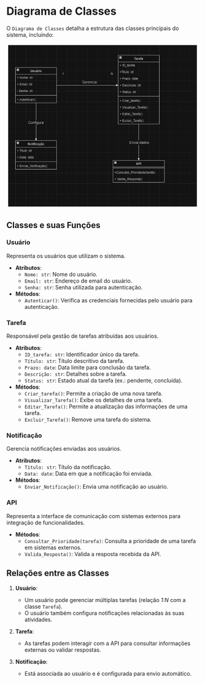 # Diagrama de Classes
O `Diagrama de Classes` detalha a estrutura das classes principais do sistema, incluindo:

![DC](Classe.png)

## Classes e suas Funções

### **Usuário**
Representa os usuários que utilizam o sistema.

- **Atributos**:
  - `Nome: str`: Nome do usuário.
  - `Email: str`: Endereço de email do usuário.
  - `Senha: str`: Senha utilizada para autenticação.
- **Métodos**:
  - `Autenticar()`: Verifica as credenciais fornecidas pelo usuário para autenticação.

### **Tarefa**
Responsável pela gestão de tarefas atribuídas aos usuários.

- **Atributos**:
  - `ID_tarefa: str`: Identificador único da tarefa.
  - `Título: str`: Título descritivo da tarefa.
  - `Prazo: date`: Data limite para conclusão da tarefa.
  - `Descrição: str`: Detalhes sobre a tarefa.
  - `Status: str`: Estado atual da tarefa (ex.: pendente, concluída).
- **Métodos**:
  - `Criar_tarefa()`: Permite a criação de uma nova tarefa.
  - `Visualizar_Tarefa()`: Exibe os detalhes de uma tarefa.
  - `Editar_Tarefa()`: Permite a atualização das informações de uma tarefa.
  - `Excluir_Tarefa()`: Remove uma tarefa do sistema.

### **Notificação**
Gerencia notificações enviadas aos usuários.

- **Atributos**:
  - `Título: str`: Título da notificação.
  - `Data: date`: Data em que a notificação foi enviada.
- **Métodos**:
  - `Enviar_Notificação()`: Envia uma notificação ao usuário.

### **API**
Representa a interface de comunicação com sistemas externos para integração de funcionalidades.

- **Métodos**:
  - `Consultar_Prioridade(tarefa)`: Consulta a prioridade de uma tarefa em sistemas externos.
  - `Valida_Resposta()`: Valida a resposta recebida da API.

## Relações entre as Classes

1. **Usuário**:
   - Um usuário pode gerenciar múltiplas tarefas (relação *1:N* com a classe `Tarefa`).
   - O usuário também configura notificações relacionadas às suas atividades.

2. **Tarefa**:
   - As tarefas podem interagir com a API para consultar informações externas ou validar respostas.

3. **Notificação**:
   - Está associada ao usuário e é configurada para envio automático.